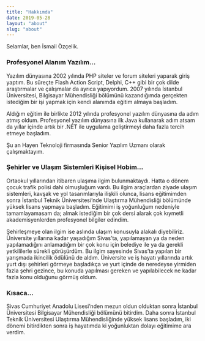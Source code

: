 ```yaml
---
title: "Hakkımda"
date: 2019-05-28
layout: "about"
slug: "about"
---
```


Selamlar, ben İsmail Özçelik.

### Profesyonel Alanım Yazılım…
Yazılım dünyasına 2002 yılında PHP siteler ve forum siteleri yaparak giriş yaptım. Bu süreçte Flash Action Script, Delphi, C++ gibi bir çok dilde araştırmalar ve çalışmalar da ayrıca yapıyordum. 2007 yılında İstanbul Üniversitesi, Bilgisayar Mühendisliği bölümünü kazandığımda gerçekten istediğim bir işi yapmak için kendi alanımda eğitim almaya başladım.

Aldığım eğitim ile birlikte 2012 yılında profesyonel yazılım dünyasına da adım atmış oldum. Profesyonel yazılım dünyasına ilk Java kullanarak adım atsam da yıllar içinde artık bir .NET ile uygulama geliştirmeyi daha fazla tercih etmeye başladım.

Şu an Hayen Teknoloji firmasında Senior Yazılım Uzmanı olarak çalışmaktayım.

### Şehirler ve Ulaşım Sistemleri Kişisel Hobim…
Ortaokul yıllarından itibaren ulaşıma ilgim bulunmaktaydı. Hatta o dönem çocuk trafik polisi dahi olmuşluğum vardı. Bu ilgim araçlardan ziyade ulaşım sistemleri, kavşak ve yol tasarımlarıyla ilişkili olunca, lisans eğitimimden sonra İstanbul Teknik Üniversitesi’nde Ulaştırma Mühendisliği bölümünde yüksek lisans yapmaya başladım. Eğitimimi iş yoğunluğum nedeniyle tamamlayamasam da; almak istediğim bir çok dersi alarak çok kıymetli akademisyenlerden profesyonel bilgiler edindim.

Şehirleşmeye olan ilgim ise aslında ulaşım konusuyla alakalı diyebiliriz. Üniversite yıllarına kadar yaşadığım Sivas’ta, yapılamayan ya da neden yapılamadığını anlamadığım bir çok konu için belediye ile ya da gerekli yetkililerle sürekli görüşürdüm. Bu ilgim sayesinde Sivas’ta yapılan bir yarışmada ikincilik ödülünü de aldım. Üniversite ve iş hayatı yıllarında artık yurt dışı şehirleri görmeye başladıkça ve yurt içinde de neredeyse yirmiden fazla şehri gezince, bu konuda yapılması gereken ve yapılabilecek ne kadar fazla konu olduğunu görmüş oldum.

### Kısaca…
Sivas Cumhuriyet Anadolu Lisesi’nden mezun oldun olduktan sonra İstanbul Üniversitesi Bilgisayar Mühendisliği bölümünü bitirdim. Daha sonra İstanbul Teknik Üniversitesi Ulaştırma Mühendisliğinde yüksek lisans başladım, iki dönemi bitirdikten sonra iş hayatımda ki yoğunluktan dolayı eğitimime ara verdim.